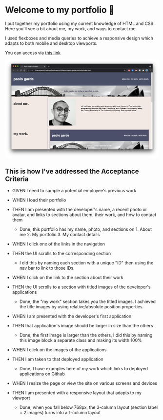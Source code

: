 # Welcome to my portfolio 👋

I put together my portfolio using my current knowledge of HTML and CSS. Here you'll see a bit about me, my work, and ways to contact me.

I used flexboxes and media queries to achieve a responsive design which adapts to both mobile and desktop viewports. 

You can access via [this link](https://rpgarde.github.io/paolo-garde-portfolio/)

![Here's what it looks like](assets/images/readme-image.png)

## This is how I've addressed the Acceptance Criteria

* GIVEN I need to sample a potential employee's previous work
* WHEN I load their portfolio
* THEN I am presented with the developer's name, a recent photo or avatar, and links to sections about them, their work, and how to contact them

    * Done, this portfolio has my name, photo, and sections on 1. About me 2. My portfolio 3. My contact details

* WHEN I click one of the links in the navigation
* THEN the UI scrolls to the corresponding section
    * I did this by naming each section with a unique "ID" then using the nav bar to link to those IDs.  

* WHEN I click on the link to the section about their work
* THEN the UI scrolls to a section with titled images of the developer's applications
    * Done, the "my work" section takes you the titled images. I achieved the title images by using relative/absolute position properties. 

* WHEN I am presented with the developer's first application 
* THEN that application's image should be larger in size than the others
    * Done, the first image is larger than the others, I did this by naming this image block a separate class and making its width 100% 

* WHEN I click on the images of the applications
* THEN I am taken to that deployed application
    * Done, I have examples here of my work which links to deployed applications on Github

* WHEN I resize the page or view the site on various screens and devices
* THEN I am presented with a responsive layout that adapts to my viewport
    * Done, when you fall below 768px, the 3-column layout (section label + 2 images) turns into a 1-column layout